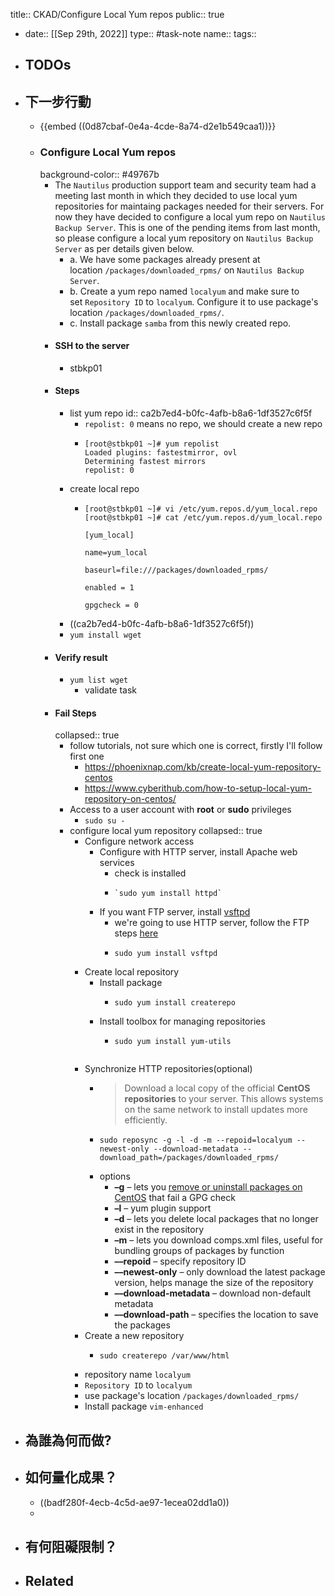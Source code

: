 title:: CKAD/Configure Local Yum repos
public:: true

- date:: [[Sep 29th, 2022]]
  type:: #task-note
  name::
  tags::
- ## TODOs
- ## 下一步行動
	- {{embed ((0d87cbaf-0e4a-4cde-8a74-d2e1b549caa1))}}
	- ### Configure Local Yum repos
	  background-color:: #49767b
		- The `Nautilus` production support team and security team had a meeting last month in which they decided to use local yum repositories for maintaing packages needed for their servers. For now they have decided to configure a local yum repo on `Nautilus Backup Server`. This is one of the pending items from last month, so please configure a local yum repository on `Nautilus Backup Server` as per details given below.
			- a. We have some packages already present at location `/packages/downloaded_rpms/` on `Nautilus Backup Server`.
			- b. Create a yum repo named `localyum` and make sure to set `Repository ID` to `localyum`. Configure it to use package's location `/packages/downloaded_rpms/`.
			- c. Install package `samba` from this newly created repo.
		- #### SSH to the server
			- stbkp01
		- #### Steps
			- list yum repo
			  id:: ca2b7ed4-b0fc-4afb-b8a6-1df3527c6f5f
				- `repolist: 0` means no repo, we should create a new repo
				- ```
				  [root@stbkp01 ~]# yum repolist
				  Loaded plugins: fastestmirror, ovl
				  Determining fastest mirrors
				  repolist: 0
				  ```
			- create local repo
				- ```
				  [root@stbkp01 ~]# vi /etc/yum.repos.d/yum_local.repo
				  [root@stbkp01 ~]# cat /etc/yum.repos.d/yum_local.repo
				  
				  [yum_local]
				  
				  name=yum_local
				  
				  baseurl=file:///packages/downloaded_rpms/
				  
				  enabled = 1
				  
				  gpgcheck = 0
				  ```
			- ((ca2b7ed4-b0fc-4afb-b8a6-1df3527c6f5f))
			- `yum install wget`
		- #### Verify result
			- `yum list wget`
				- validate task
		- #### Fail Steps
		  collapsed:: true
			- follow tutorials,  not sure which one is correct, firstly I'll follow first one
				- https://phoenixnap.com/kb/create-local-yum-repository-centos
				- https://www.cyberithub.com/how-to-setup-local-yum-repository-on-centos/
			- Access to a user account with **root** or **sudo** privileges
				- `sudo su -`
			- configure local yum repository
			  collapsed:: true
				- Configure network access
					- Configure with HTTP server, install Apache web services
						- check is installed
						- ````
						  `sudo yum install httpd`
						  ````
					- If you want FTP server, install [vsftpd](https://phoenixnap.com/kb/install-ftp-server-on-ubuntu-vsftpd)
						- we're going to use HTTP server, follow the FTP steps [here](https://phoenixnap.com/kb/create-local-yum-repository-centos)
						- ```
						  sudo yum install vsftpd
						  ```
				- Create local repository
					- Install package
						- ```
						  sudo yum install createrepo
						  ```
					- Install toolbox for managing repositories
						- ```
						  sudo yum install yum-utils
						  
						  
						  ```
				- Synchronize HTTP repositories(optional)
					- > Download a local copy of the official **CentOS repositories** to your server. This allows systems on the same network to install updates more efficiently.
					- ```
					  sudo reposync -g -l -d -m --repoid=localyum --newest-only --download-metadata --download_path=/packages/downloaded_rpms/
					  
					  ```
					- options
						- **–g** – lets you [remove or uninstall packages on CentOS](https://phoenixnap.com/kb/centos-uninstall-remove-package) that fail a GPG check
						- **–l** – yum plugin support
						- **–d** – lets you delete local packages that no longer exist in the repository
						- **–m** – lets you download comps.xml files, useful for bundling groups of packages by function
						- **––repoid** – specify repository ID
						- **––newest-only** – only download the latest package version, helps manage the size of the repository
						- **––download-metadata** – download non-default metadata
						- **––download-path** – specifies the location to save the packages
				- Create a new repository
					- ```
					  sudo createrepo /var/www/html
					  ```
				- repository name `localyum`
				- `Repository ID` to `localyum`
				- use package's location `/packages/downloaded_rpms/`
				- Install package `vim-enhanced`
- ## 為誰為何而做?
- ## 如何量化成果？
	- ((badf280f-4ecb-4c5d-ae97-1ecea02dd1a0))
	-
- ## 有何阻礙限制？
- ## Related